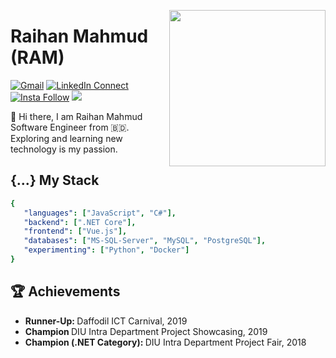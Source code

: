 <a target="_blank" href="https://raihanm95.github.io"><img width="250" align="right" src="https://media.giphy.com/media/KzKDpvEtLcQeh6gC9z/giphy.gif"></a>

# Raihan Mahmud (RAM)

[![Gmail](https://img.shields.io/badge/%20-Send%20Mail-black?color=14171A&labelColor=ef5350&logo=gmail&logoColor=ffffff)](mailto:raihanmahmud.swe@gmail.com?subject=From%20GitHub&cc=mahmudrony95@gmail.com&body=Hi,%20there.%20Found%20you%20from%20GitHub.)
[![LinkedIn Connect](https://img.shields.io/badge/%20-Connect-black?color=14171A&labelColor=0e76a8&logo=linkedin&logoColor=ffffff)](https://www.linkedin.com/in/raihanm95)
[![Insta Follow](https://img.shields.io/badge/%20-Follow-black?color=14171A&labelColor=d81b60&logo=instagram&logoColor=ffffff)](https://www.instagram.com/raihanm95)
![](https://komarev.com/ghpvc/?username=raihanM95)

:wave: Hi there, I am Raihan Mahmud <br/>Software Engineer from :bangladesh:. Exploring and learning new technology is my passion.

## {...} My Stack
```yml
{
   "languages": ["JavaScript", "C#"],
   "backend": [".NET Core"],
   "frontend": ["Vue.js"],
   "databases": ["MS-SQL-Server", "MySQL", "PostgreSQL"],
   "experimenting": ["Python", "Docker"]
}
```

## :trophy: Achievements

<ul>
   <li>
      <b>Runner-Up: </b> Daffodil ICT Carnival, 2019
   </li>
   <li>
      <b>Champion </b> DIU Intra Department Project Showcasing, 2019
   </li>
   <li>
      <b>Champion (.NET Category): </b> DIU Intra Department Project Fair, 2018
   </li>
</ul>
